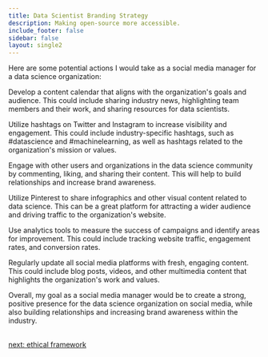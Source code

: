 ```yaml
---
title: Data Scientist Branding Strategy
description: Making open-source more accessible.
include_footer: false
sidebar: false
layout: single2
---
```


<p>
Here are some potential actions I would take as a social media manager for a data science organization:

Develop a content calendar that aligns with the organization's goals and audience. This could include sharing industry news, highlighting team members and their work, and sharing resources for data scientists.

Utilize hashtags on Twitter and Instagram to increase visibility and engagement. This could include industry-specific hashtags, such as #datascience and #machinelearning, as well as hashtags related to the organization's mission or values.

Engage with other users and organizations in the data science community by commenting, liking, and sharing their content. This will help to build relationships and increase brand awareness.

Utilize Pinterest to share infographics and other visual content related to data science. This can be a great platform for attracting a wider audience and driving traffic to the organization's website.

Use analytics tools to measure the success of campaigns and identify areas for improvement. This could include tracking website traffic, engagement rates, and conversion rates.

Regularly update all social media platforms with fresh, engaging content. This could include blog posts, videos, and other multimedia content that highlights the organization's work and values.

Overall, my goal as a social media manager would be to create a strong, positive presence for the data science organization on social media, while also building relationships and increasing brand awareness within the industry.

<br>
<a href="https://workdojos.com/datascientists/ethics">next: ethical framework</a>
</p>